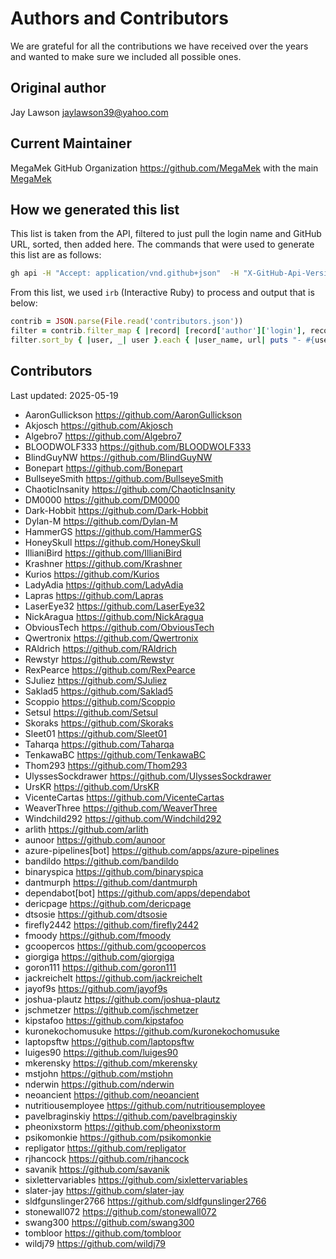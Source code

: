 # Authors and Contributors

We are grateful for all the contributions we have received over the years and wanted to make sure we included all
possible ones.

## Original author

Jay Lawson <jaylawson39@yahoo.com>

## Current Maintainer

MegaMek GitHub Organization <https://github.com/MegaMek> with the main [MegaMek](https://megamek.org)

## How we generated this list

This list is taken from the API, filtered to just pull the login name and GitHub URL, sorted, then added here. The
commands that were used to
generate this list are as follows:

```bash
gh api -H "Accept: application/vnd.github+json"  -H "X-GitHub-Api-Version: 2022-11-28" '/repos/megamek/mekhq/stats/contributors' > contributors.json
```

From this list, we used `irb` (Interactive Ruby) to process and output that is below:

```ruby
contrib = JSON.parse(File.read('contributors.json'))
filter = contrib.filter_map { |record| [record['author']['login'], record['author']['html_url']] unless record == nil || record['author'] == nil }
filter.sort_by { |user, _| user }.each { |user_name, url| puts "- #{user_name} <#{url}>\n" }
```

## Contributors

Last updated: 2025-05-19

- AaronGullickson <https://github.com/AaronGullickson>
- Akjosch <https://github.com/Akjosch>
- Algebro7 <https://github.com/Algebro7>
- BLOODWOLF333 <https://github.com/BLOODWOLF333>
- BlindGuyNW <https://github.com/BlindGuyNW>
- Bonepart <https://github.com/Bonepart>
- BullseyeSmith <https://github.com/BullseyeSmith>
- ChaoticInsanity <https://github.com/ChaoticInsanity>
- DM0000 <https://github.com/DM0000>
- Dark-Hobbit <https://github.com/Dark-Hobbit>
- Dylan-M <https://github.com/Dylan-M>
- HammerGS <https://github.com/HammerGS>
- HoneySkull <https://github.com/HoneySkull>
- IllianiBird <https://github.com/IllianiBird>
- Krashner <https://github.com/Krashner>
- Kurios <https://github.com/Kurios>
- LadyAdia <https://github.com/LadyAdia>
- Lapras <https://github.com/Lapras>
- LaserEye32 <https://github.com/LaserEye32>
- NickAragua <https://github.com/NickAragua>
- ObviousTech <https://github.com/ObviousTech>
- Qwertronix <https://github.com/Qwertronix>
- RAldrich <https://github.com/RAldrich>
- Rewstyr <https://github.com/Rewstyr>
- RexPearce <https://github.com/RexPearce>
- SJuliez <https://github.com/SJuliez>
- Saklad5 <https://github.com/Saklad5>
- Scoppio <https://github.com/Scoppio>
- Setsul <https://github.com/Setsul>
- Skoraks <https://github.com/Skoraks>
- Sleet01 <https://github.com/Sleet01>
- Taharqa <https://github.com/Taharqa>
- TenkawaBC <https://github.com/TenkawaBC>
- Thom293 <https://github.com/Thom293>
- UlyssesSockdrawer <https://github.com/UlyssesSockdrawer>
- UrsKR <https://github.com/UrsKR>
- VicenteCartas <https://github.com/VicenteCartas>
- WeaverThree <https://github.com/WeaverThree>
- Windchild292 <https://github.com/Windchild292>
- arlith <https://github.com/arlith>
- aunoor <https://github.com/aunoor>
- azure-pipelines[bot] <https://github.com/apps/azure-pipelines>
- bandildo <https://github.com/bandildo>
- binaryspica <https://github.com/binaryspica>
- dantmurph <https://github.com/dantmurph>
- dependabot[bot] <https://github.com/apps/dependabot>
- dericpage <https://github.com/dericpage>
- dtsosie <https://github.com/dtsosie>
- firefly2442 <https://github.com/firefly2442>
- fmoody <https://github.com/fmoody>
- gcoopercos <https://github.com/gcoopercos>
- giorgiga <https://github.com/giorgiga>
- goron111 <https://github.com/goron111>
- jackreichelt <https://github.com/jackreichelt>
- jayof9s <https://github.com/jayof9s>
- joshua-plautz <https://github.com/joshua-plautz>
- jschmetzer <https://github.com/jschmetzer>
- kipstafoo <https://github.com/kipstafoo>
- kuronekochomusuke <https://github.com/kuronekochomusuke>
- laptopsftw <https://github.com/laptopsftw>
- luiges90 <https://github.com/luiges90>
- mkerensky <https://github.com/mkerensky>
- mstjohn <https://github.com/mstjohn>
- nderwin <https://github.com/nderwin>
- neoancient <https://github.com/neoancient>
- nutritiousemployee <https://github.com/nutritiousemployee>
- pavelbraginskiy <https://github.com/pavelbraginskiy>
- pheonixstorm <https://github.com/pheonixstorm>
- psikomonkie <https://github.com/psikomonkie>
- repligator <https://github.com/repligator>
- rjhancock <https://github.com/rjhancock>
- savanik <https://github.com/savanik>
- sixlettervariables <https://github.com/sixlettervariables>
- slater-jay <https://github.com/slater-jay>
- sldfgunslinger2766 <https://github.com/sldfgunslinger2766>
- stonewall072 <https://github.com/stonewall072>
- swang300 <https://github.com/swang300>
- tombloor <https://github.com/tombloor>
- wildj79 <https://github.com/wildj79>
